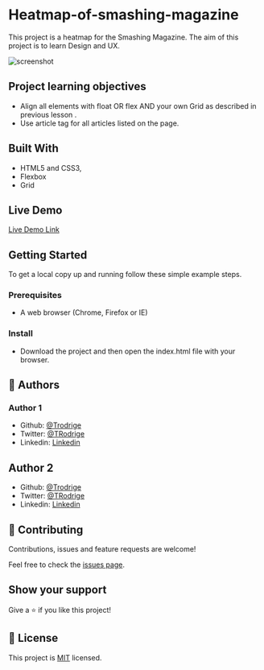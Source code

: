 # Heatmap-of-smashing-magazine
This project is a heatmap for the Smashing Magazine. The aim of this project is to learn Design and UX.

![screenshot](img/apple-page.png)

## Project learning objectives

- Align all elements with float OR flex AND your own Grid as described in previous lesson .
- Use article tag for all articles listed on the page.

## Built With

- HTML5 and CSS3,
- Flexbox
- Grid

## Live Demo

[Live Demo Link](https://trodrige.github.io/Heatmap-of-smashing-magazine)


## Getting Started

To get a local copy up and running follow these simple example steps.

### Prerequisites

- A web browser (Chrome, Firefox or IE)

### Install

- Download the project and then open the index.html file with your browser.


## 👤 Authors

### Author 1
- Github: [@Trodrige](https://github.com/Trodrige)
- Twitter: [@TRodrige](https://twitter.com/TRodrige)
- Linkedin: [Linkedin](https://www.linkedin.com/in/tigpezeghe-rodrige-k-52472310b/)

## Author 2
- Github: [@Trodrige](https://github.com/Trodrige)
- Twitter: [@TRodrige](https://twitter.com/TRodrige)
- Linkedin: [Linkedin](https://www.linkedin.com/in/tigpezeghe-rodrige-k-52472310b/)

## 🤝 Contributing

Contributions, issues and feature requests are welcome!

Feel free to check the [issues page](issues/).

## Show your support

Give a ⭐️ if you like this project!

## 📝 License

This project is [MIT](lic.url) licensed.
